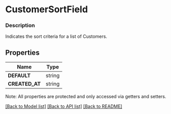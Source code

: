# CustomerSortField

### Description

Indicates the sort criteria for a list of Customers.

## Properties
Name | Type
------------ | -------------
**DEFAULT** | string
**CREATED_AT** | string

Note: All properties are protected and only accessed via getters and setters.

[[Back to Model list]](../../README.md#documentation-for-models) [[Back to API list]](../../README.md#documentation-for-api-endpoints) [[Back to README]](../../README.md)

